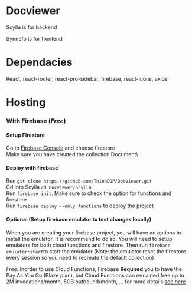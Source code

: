 # Docviewer
Scylla is for backend

Synnefo is for frontend

# Dependacies
React, react-router, react-pro-sidebar, firebase, react-icons, axios

# Hosting
### With Firebase (*Free*)
#### Setup Firestore
Go to [Firebase Console](https://console.firebase.google.com) and choose firestore\
Make sure you have created the collection Document\

#### Deploy with firebase
Run `git clone https://github.com/ThinhDDP/Docviewer.git`\
Cd into Scylla `cd Docviewer/Scylla`\
Run `firebase init`. Make sure to check the option for functions and firestore\
Run `firebase deploy --only functions` to deploy the project

#### Optional (Setup firebase emulator to test changes locally)
When you are creating your firebase project, you will have an options to install the emulator. It is recommend to do so. You will need to setup emulators for both cloud functions and firestore.
Then run `firebase emulator:start`to start the emulator (Note: the emulator reset the firestore every session so you need to recreate the default collection)



*Free*: Inorder to use Cloud Functions, Firebase **Required** you to have the Pay As You Go (Blaze plan), but Cloud Functions can remained free up to 2M invocations/month, 5GB outbound/month, ... for more details [see here](https://firebase.google.com/pricing#cloud-functions)
